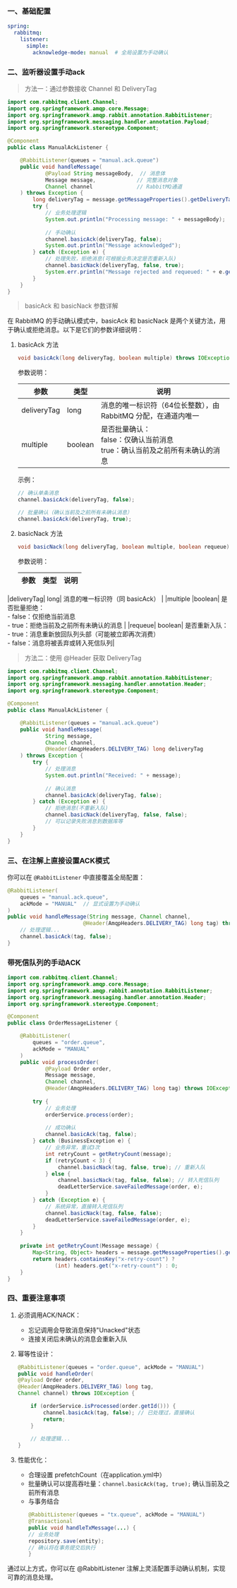 ### 一、基础配置

```yml
spring:
  rabbitmq:
    listener:
      simple:
        acknowledge-mode: manual  # 全局设置为手动确认
```

### 二、监听器设置手动ack

> 方法一：通过参数接收 Channel 和 DeliveryTag

```java
import com.rabbitmq.client.Channel;
import org.springframework.amqp.core.Message;
import org.springframework.amqp.rabbit.annotation.RabbitListener;
import org.springframework.messaging.handler.annotation.Payload;
import org.springframework.stereotype.Component;

@Component
public class ManualAckListener {

    @RabbitListener(queues = "manual.ack.queue")
    public void handleMessage(
            @Payload String messageBody,  // 消息体
            Message message,             // 完整消息对象
            Channel channel              // RabbitMQ通道
    ) throws Exception {
        long deliveryTag = message.getMessageProperties().getDeliveryTag();
        try {
            // 业务处理逻辑
            System.out.println("Processing message: " + messageBody);
            
            // 手动确认
            channel.basicAck(deliveryTag, false);
            System.out.println("Message acknowledged");
        } catch (Exception e) {
            // 处理失败，拒绝消息(可根据业务决定是否重新入队)
            channel.basicNack(deliveryTag, false, true);
            System.err.println("Message rejected and requeued: " + e.getMessage());
        }
    }
}
```

> basicAck 和 basicNack 参数详解

在 RabbitMQ 的手动确认模式中，basicAck 和 basicNack 是两个关键方法，用于确认或拒绝消息。以下是它们的参数详细说明：
1. basicAck 方法

   ```java
   void basicAck(long deliveryTag, boolean multiple) throws IOException;
   ```
   
   参数说明：
   
   |参数|类型| 说明                                               |
   |  ----  | ----  |--------------------------------------------------|
   |deliveryTag	|long	| 消息的唯一标识符（64位长整数），由 RabbitMQ 分配，在通道内唯一            |
   |multiple	|boolean	| 是否批量确认：<br>false：仅确认当前消息<br>true：确认当前及之前所有未确认的消息 |
   
   示例：

   ```java
   // 确认单条消息
   channel.basicAck(deliveryTag, false);
   
   // 批量确认（确认当前及之前所有未确认消息）
   channel.basicAck(deliveryTag, true);
   ```   

2. basicNack 方法
   
   ```java
   void basicNack(long deliveryTag, boolean multiple, boolean requeue) throws IOException;
   ```

   参数说明：

   |参数|类型| 说明                                                    |
   |  ----  | ----  |-------------------------------------------------------|
|deliveryTag|	long| 	消息的唯一标识符（同 basicAck）                                 |
|multiple	|boolean| 	是否批量拒绝：<br>- false：仅拒绝当前消息<br>- true：拒绝当前及之前所有未确认的消息 |
|requeue|	boolean|	是否重新入队：<br>- true：消息重新放回队列头部（可能被立即再次消费）<br>- false：消息将被丢弃或转入死信队列|


> 方法二：使用 @Header 获取 DeliveryTag

```java
import com.rabbitmq.client.Channel;
import org.springframework.amqp.rabbit.annotation.RabbitListener;
import org.springframework.messaging.handler.annotation.Header;
import org.springframework.stereotype.Component;

@Component
public class ManualAckListener {

    @RabbitListener(queues = "manual.ack.queue")
    public void handleMessage(
            String message,
            Channel channel,
            @Header(AmqpHeaders.DELIVERY_TAG) long deliveryTag
    ) throws Exception {
        try {
            // 处理消息
            System.out.println("Received: " + message);
            
            // 确认消息
            channel.basicAck(deliveryTag, false);
        } catch (Exception e) {
            // 拒绝消息(不重新入队)
            channel.basicNack(deliveryTag, false, false);
            // 可以记录失败消息到数据库等
        }
    }
}
```

### 三、在注解上直接设置ACK模式

你可以在 `@RabbitListener` 中直接覆盖全局配置：

```java
@RabbitListener(
    queues = "manual.ack.queue",
    ackMode = "MANUAL"  // 显式设置为手动确认
)
public void handleMessage(String message, Channel channel, 
                        @Header(AmqpHeaders.DELIVERY_TAG) long tag) throws IOException {
    // 处理逻辑...
    channel.basicAck(tag, false);
}
```

### 带死信队列的手动ACK

```java
import com.rabbitmq.client.Channel;
import org.springframework.amqp.core.Message;
import org.springframework.amqp.rabbit.annotation.RabbitListener;
import org.springframework.messaging.handler.annotation.Header;
import org.springframework.stereotype.Component;

@Component
public class OrderMessageListener {

    @RabbitListener(
        queues = "order.queue",
        ackMode = "MANUAL"
    )
    public void processOrder(
            @Payload Order order,
            Message message,
            Channel channel,
            @Header(AmqpHeaders.DELIVERY_TAG) long tag) throws IOException {
        
        try {
            // 业务处理
            orderService.process(order);
            
            // 成功确认
            channel.basicAck(tag, false);
        } catch (BusinessException e) {
            // 业务异常，重试3次
            int retryCount = getRetryCount(message);
            if (retryCount < 3) {
                channel.basicNack(tag, false, true); // 重新入队
            } else {
                channel.basicNack(tag, false, false); // 转入死信队列
                deadLetterService.saveFailedMessage(order, e);
            }
        } catch (Exception e) {
            // 系统异常，直接转入死信队列
            channel.basicNack(tag, false, false);
            deadLetterService.saveFailedMessage(order, e);
        }
    }
    
    private int getRetryCount(Message message) {
        Map<String, Object> headers = message.getMessageProperties().getHeaders();
        return headers.containsKey("x-retry-count") ? 
               (int) headers.get("x-retry-count") : 0;
    }
}
```


### 四、重要注意事项

1. 必须调用ACK/NACK：
   - 忘记调用会导致消息保持"Unacked"状态
   - 连接关闭后未确认的消息会重新入队

2. 幂等性设计：
    ```java
    @RabbitListener(queues = "order.queue", ackMode = "MANUAL")
    public void handleOrder(
    @Payload Order order,
    @Header(AmqpHeaders.DELIVERY_TAG) long tag,
    Channel channel) throws IOException {
    
        if (orderService.isProcessed(order.getId())) {
            channel.basicAck(tag, false); // 已处理过，直接确认
            return;
        }
        
        // 处理逻辑...
    }
    ```
   
3. 性能优化：
    - 合理设置 prefetchCount（在application.yml中）
    - 批量确认可以提高吞吐量：`channel.basicAck(tag, true);` 确认当前及之前所有消息
    - 与事务结合
      ```java
      @RabbitListener(queues = "tx.queue", ackMode = "MANUAL")
      @Transactional
      public void handleTxMessage(...) {
      // 业务处理
      repository.save(entity);
      // 确认将在事务提交后执行
      }
      ```
通过以上方式，你可以在 @RabbitListener 注解上灵活配置手动确认机制，实现可靠的消息处理。